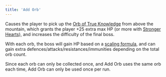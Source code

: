 ```yaml
---
title: 'Add Orb'
---
```


Causes the player to pick up the [Orb of True Knowledge](https://noita.wiki.gg/wiki/Orb_of_True_Knowledge) from above the mountain, which grants the player +25 extra max HP (or more with [Stronger Hearts](https://noita.wiki.gg/wiki/Stronger_Hearts)), and increases the difficulty of the final boss.

With each orb, the boss will gain HP based on a [scaling formula](https://noita.wiki.gg/wiki/Kolmisilm%C3%A4#Scaling), and can gain extra defences/attacks/resistances/immunities depending on the total orb count.

Since each orb can only be collected once, and Add Orb uses the same orb each time, Add Orb can only be used once per run.

